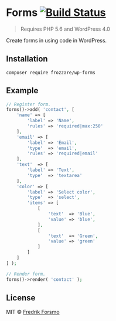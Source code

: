 # Forms [![Build Status](https://travis-ci.org/frozzare/wp-forms.svg?branch=master)](https://travis-ci.org/frozzare/wp-forms)

> Requires PHP 5.6 and WordPress 4.0

Create forms in using code in WordPress.

## Installation

```
composer require frozzare/wp-forms
```

## Example

```php
// Register form.
forms()->add( 'contact', [
	'name' => [
		'label' => 'Name',
		'rules' => 'required|max:250'
	],
	'email' => [
		'label' => 'Email',
		'type'  => 'email',
		'rules' => 'required|email'
	],
	'text'  => [
		'label' => 'Text',
		'type'  => 'textarea'
	],
	'color' => [
		'label' => 'Select color',
		'type'  => 'select',
		'items' => [
			[
				'text'  => 'Blue',
				'value' => 'blue',
			],
			[
				'text'  => 'Green',
				'value' => 'green'
			]
		]
	]
] );

// Render form.
forms()->render( 'contact' );

```

## License

MIT © [Fredrik Forsmo](https://github.com/frozzare)
